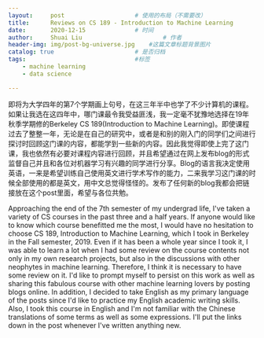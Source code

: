 ```yaml
---
layout:     post   				    # 使用的布局（不需要改）
title:      Reviews on CS 189 - Introduction to Machine Learning 				# 标题
date:       2020-12-15 				# 时间
author:     Shuai Liu 						# 作者
header-img: img/post-bg-universe.jpg 	#这篇文章标题背景图片
catalog: true 						# 是否归档
tags:								#标签
    - machine learning
    - data science

---
```


即将为大学四年的第7个学期画上句号，在这三年半中也学了不少计算机的课程。如果让我选在这四年中，哪门课最令我受益匪浅，我一定毫不犹豫地选择在19年秋季学期修的Berkeley CS 189(Introduction to Machine Learning)。即使课程过去了整整一年，无论是在自己的研究中，或者是和别的刚入门的同学们之间进行探讨时回顾这门课的内容，都能学到一些新的内容。因此我觉得即使上完了这门课，我也依然有必要对课程内容进行回顾，并且希望通过在网上发布blog的形式监督自己并且和各位对机器学习有兴趣的同学进行分享。Blog的语言我决定使用英语，一来是希望训练自己使用英文进行学术写作的能力，二来我学习这门课的时候全部使用的都是英文，用中文总觉得怪怪的。发布了任何新的blog我都会把链接放在这个post里面，希望与各位共勉。



Approaching the end of the 7th semester of my undergrad life, I've taken a variety of CS courses in the past three and a half years. If anyone would like to know which course benefitted me the most, I would have no hesitation to choose CS 189, Introduction to Machine Learning, which I took in Berkeley in the Fall semester, 2019. Even if it has been a whole year since I took it, I was able to learn a lot when I had some review on the course contents not only in my own research projects, but also in the discussions with other neophytes in machine learning. Therefore, I think it is necessary to have some review on it. I'd like to prompt myself to persist on this work as well as sharing this fabulous course with other machine learning lovers by posting blogs online. In addition, I decided to take English as my primary language of the posts since I'd like to practice my English academic writing skills. Also, I took this course in English and I'm not familiar with the Chinese translations of some terms as well as some expressions. I'll put the links down in the post whenever I've written anything new.

